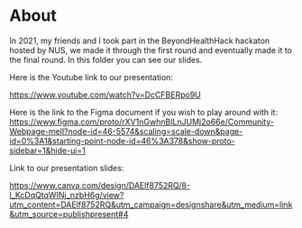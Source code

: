 # About 

In 2021, my friends and I took part in the BeyondHealthHack hackaton hosted by NUS, we made it through the first round and eventually made it to the final round. In this folder you can see our slides.

Here is the Youtube link to our presentation: 

https://www.youtube.com/watch?v=DcCFBERpo9U



Here is the link to the Figma document if you wish to play around with it: 
https://www.figma.com/proto/rXV1nGwhnBILnJUMj2o66e/Community-Webpage-mell?node-id=46-5574&scaling=scale-down&page-id=0%3A1&starting-point-node-id=46%3A378&show-proto-sidebar=1&hide-ui=1



Link to our presentation slides: 

https://www.canva.com/design/DAElf8752RQ/8-l_KcDqQtqWINj_nzbH6g/view?utm_content=DAElf8752RQ&utm_campaign=designshare&utm_medium=link&utm_source=publishpresent#4
